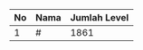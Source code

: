 | No | Nama            | Jumlah Level |
|----|-----------------|--------------|
| 1  | #    |    1861        |
